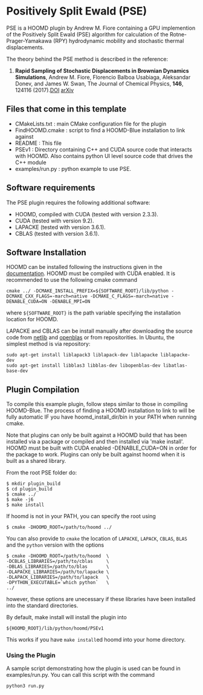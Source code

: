 # Positively Split Ewald (PSE)
PSE is a HOOMD plugin by Andrew M. Fiore containing a GPU implemention of the Positively Split Ewald
(PSE) algorithm for calculation of the Rotne-Prager-Yamakawa (RPY)
hydrodynamic mobility and stochastic thermal displacements. 
 
The theory behind the PSE method is described in the reference:

1. **Rapid Sampling of Stochastic Displacements in Brownian Dynamics
Simulations**, Andrew M. Fiore, Florencio Balboa Usabiaga, Aleksandar
Donev, and James W. Swan, The Journal of Chemical Physics, **146**,
124116 (2017).[DOI](http://doi.org/10.1063/1.4978242) [arXiv](https://arxiv.org/abs/1611.09322)


## Files that come in this template
 - CMakeLists.txt   : main CMake configuration file for the plugin
 - FindHOOMD.cmake  : script to find a HOOMD-Blue installation to link against
 - README           : This file
 - PSEv1            : Directory containing C++ and CUDA source code that interacts with HOOMD. Also contains python UI level source code that drives the C++ module
 - examples/run.py  : python example to use PSE.

## Software requirements

The PSE plugin requires the following additional software:
 - HOOMD, compiled with CUDA (tested with version 2.3.3). 
 - CUDA (tested with version 9.2).
 - LAPACKE (tested with version 3.6.1).
 - CBLAS (tested with version 3.6.1).

## Software Installation

HOOMD can be installed following the instructions given in the [documentation](http://hoomd-blue.readthedocs.io/en/stable/compiling.html). HOOMD must be compiled with CUDA enabled. It is recommended to use the following cmake command
```
cmake ../ -DCMAKE_INSTALL_PREFIX=${SOFTWARE_ROOT}/lib/python -DCMAKE_CXX_FLAGS=-march=native -DCMAKE_C_FLAGS=-march=native -DENABLE_CUDA=ON -DENABLE_MPI=ON
```
where `${SOFTWARE_ROOT}` is the path variable specifying the installation location for HOOMD.

LAPACKE and CBLAS can be install manually after downloading the source code from [netlib](http://www.netlib.org/lapacke) and [openblas](https://www.openblas.net) or from repositorities. In Ubuntu, the simplest method is via repository:
```
sudo apt-get install liblapack3 liblapack-dev liblapacke liblapacke-dev
sudo apt-get install libblas3 libblas-dev libopenblas-dev libatlas-base-dev
```

## Plugin Compilation
To compile this example plugin, follow steps similar to those in compiling HOOMD-Blue. The process of finding a HOOMD 
installation to link to will be fully automatic IF you have hoomd_install_dir/bin in your PATH when running cmake.

Note that plugins can only be built against a HOOMD build that has been installed via a package or compiled and then
installed via 'make install'. HOOMD must be built with CUDA enabled -DENABLE_CUDA=ON in order for the package to work.
Plugins can only be built against hoomd when it is built as a shared library.

From the root PSE folder do: 

```
$ mkdir plugin_build
$ cd plugin_build
$ cmake ../
$ make -j6
$ make install
```

If hoomd is not in your PATH, you can specify the root using

`$ cmake -DHOOMD_ROOT=/path/to/hoomd ../`

You can also provide to `cmake`  the location of `LAPACKE`, `LAPACK`, `CBLAS`,
`BLAS` and the `python` version with the options

```
$ cmake -DHOOMD_ROOT=/path/to/hoomd  \
-DCBLAS_LIBRARIES=/path/to/cblas     \
-DBLAS_LIBRARIES=/path/to/blas       \
-DLAPACKE_LIBRARIES=/path/to/lapacke \
-DLAPACK_LIBRARIES=/path/to/lapack   \
-DPYTHON_EXECUTABLE=`which python`   \
../
```
however, these options are unecessary if these libraries have been installed into the standard directories. 

By default, make install will install the plugin into

`${HOOMD_ROOT}/lib/python/hoomd/PSEv1`

This works if you have `make install`ed hoomd into your home directory. 

### Using the Plugin
A sample script demonstrating how the plugin is used can be found in examples/run.py. You can
call this script with the command
```
python3 run.py
```
